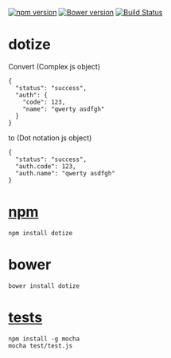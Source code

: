 [![npm version](https://badge.fury.io/js/dotize.svg)](https://badge.fury.io/js/dotize)
[![Bower version](https://badge.fury.io/bo/dotize.svg)](https://badge.fury.io/bo/dotize)
[![Build Status](https://travis-ci.org/vardars/dotize.svg?branch=master)](https://travis-ci.org/vardars/dotize)

dotize
=

Convert (Complex js object)

    {
      "status": "success",
      "auth": {
        "code": 123,
        "name": "qwerty asdfgh"
      }
    }

to (Dot notation js object)

    {
      "status": "success",
      "auth.code": 123,
      "auth.name": "qwerty asdfgh"
    }

[npm](https://www.npmjs.com/package/dotize)
=
    npm install dotize

bower
=
    bower install dotize

[tests](https://travis-ci.org/vardars/dotize)
=

    npm install -g mocha
    mocha test/test.js
